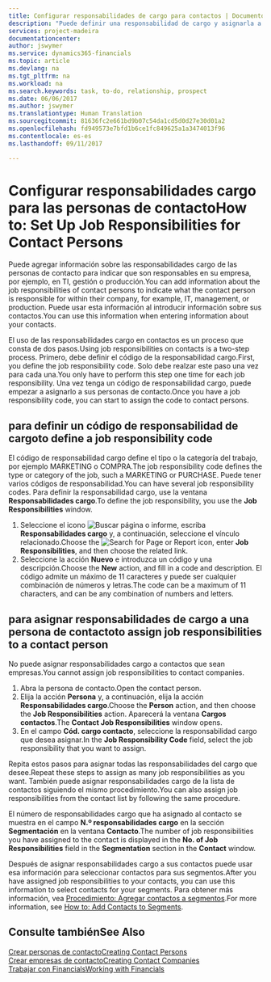 ```yaml
---
title: Configurar responsabilidades de cargo para contactos | Documentos de Microsoft
description: "Puede definir una responsabilidad de cargo y asignarla a un contacto para indicar las tareas de las que es responsable que su contacto en su empresa, por ejemplo, TI o producción."
services: project-madeira
documentationcenter: 
author: jswymer
ms.service: dynamics365-financials
ms.topic: article
ms.devlang: na
ms.tgt_pltfrm: na
ms.workload: na
ms.search.keywords: task, to-do, relationship, prospect
ms.date: 06/06/2017
ms.author: jswymer
ms.translationtype: Human Translation
ms.sourcegitcommit: 81636fc2e661bd9b07c54da1cd5d0d27e30d01a2
ms.openlocfilehash: fd949573e7bfd1b6ce1fc849625a1a3474013f96
ms.contentlocale: es-es
ms.lasthandoff: 09/11/2017

---
```

# <a name="how-to-set-up-job-responsibilities-for-contact-persons"></a><span data-ttu-id="bfb50-103">Configurar responsabilidades cargo para las personas de contacto</span><span class="sxs-lookup"><span data-stu-id="bfb50-103">How to: Set Up Job Responsibilities for Contact Persons</span></span>
<span data-ttu-id="bfb50-104">Puede agregar información sobre las responsabilidades cargo de las personas de contacto para indicar que son responsables en su empresa, por ejemplo, en TI, gestión o producción.</span><span class="sxs-lookup"><span data-stu-id="bfb50-104">You can add information about the job responsibilities of contact persons to indicate what the contact person is responsible for within their company, for example, IT, management, or production.</span></span> <span data-ttu-id="bfb50-105">Puede usar esta información al introducir información sobre sus contactos.</span><span class="sxs-lookup"><span data-stu-id="bfb50-105">You can use this information when entering information about your contacts.</span></span>

<span data-ttu-id="bfb50-106">El uso de las responsabilidades cargo en contactos es un proceso que consta de dos pasos.</span><span class="sxs-lookup"><span data-stu-id="bfb50-106">Using job responsibilities on contacts is a two-step process.</span></span> <span data-ttu-id="bfb50-107">Primero, debe definir el código de la responsabilidad cargo.</span><span class="sxs-lookup"><span data-stu-id="bfb50-107">First, you define the job responsibility code.</span></span> <span data-ttu-id="bfb50-108">Solo debe realzar este paso una vez para cada una.</span><span class="sxs-lookup"><span data-stu-id="bfb50-108">You only have to perform this step one time for each job responsibility.</span></span> <span data-ttu-id="bfb50-109">Una vez tenga un código de responsabilidad cargo, puede empezar a asignarlo a sus personas de contacto.</span><span class="sxs-lookup"><span data-stu-id="bfb50-109">Once you have a job responsibility code, you can start to assign the code to contact persons.</span></span>

## <a name="to-define-a-job-responsibility-code"></a><span data-ttu-id="bfb50-110">para definir un código de responsabilidad de cargo</span><span class="sxs-lookup"><span data-stu-id="bfb50-110">to define a job responsibility code</span></span>
<span data-ttu-id="bfb50-111">El código de responsabilidad cargo define el tipo o la categoría del trabajo, por ejemplo MARKETING o COMPRA.</span><span class="sxs-lookup"><span data-stu-id="bfb50-111">The job responsibility code defines the type or category of the job, such a MARKETING or PURCHASE.</span></span> <span data-ttu-id="bfb50-112">Puede tener varios códigos de responsabilidad.</span><span class="sxs-lookup"><span data-stu-id="bfb50-112">You can have several job responsibility codes.</span></span> <span data-ttu-id="bfb50-113">Para definir la responsabilidad cargo, use la ventana **Responsabilidades cargo**.</span><span class="sxs-lookup"><span data-stu-id="bfb50-113">To define the job responsibility, you use the **Job Responsibilities** window.</span></span>

1. <span data-ttu-id="bfb50-114">Seleccione el icono ![Buscar página o informe](media/ui-search/search_small.png "icono Buscar página o informe"), escriba **Responsabilidades cargo** y, a continuación, seleccione el vínculo relacionado.</span><span class="sxs-lookup"><span data-stu-id="bfb50-114">Choose the ![Search for Page or Report](media/ui-search/search_small.png "Search for Page or Report icon") icon, enter **Job Responsibilities**, and then choose the related link.</span></span>
2. <span data-ttu-id="bfb50-115">Seleccione la acción **Nuevo** e introduzca un código y una descripción.</span><span class="sxs-lookup"><span data-stu-id="bfb50-115">Choose the **New** action, and fill in a code and description.</span></span> <span data-ttu-id="bfb50-116">El código admite un máximo de 11 caracteres y puede ser cualquier combinación de números y letras.</span><span class="sxs-lookup"><span data-stu-id="bfb50-116">The code can be a maximum of 11 characters, and can be any combination of numbers and letters.</span></span>

## <a name="to-assign-job-responsibilities-to-a-contact-person"></a><span data-ttu-id="bfb50-117">para asignar responsabilidades de cargo a una persona de contacto</span><span class="sxs-lookup"><span data-stu-id="bfb50-117">to assign job responsibilities to a contact person</span></span>
<span data-ttu-id="bfb50-118">No puede asignar responsabilidades cargo a contactos que sean empresas.</span><span class="sxs-lookup"><span data-stu-id="bfb50-118">You cannot assign job responsibilities to contact companies.</span></span>

1. <span data-ttu-id="bfb50-119">Abra la persona de contacto.</span><span class="sxs-lookup"><span data-stu-id="bfb50-119">Open the contact person.</span></span>
2. <span data-ttu-id="bfb50-120">Elija la acción **Persona** y, a continuación, elija la acción **Responsabilidades cargo**.</span><span class="sxs-lookup"><span data-stu-id="bfb50-120">Choose the **Person** action, and then choose the **Job Responsibilities** action.</span></span> <span data-ttu-id="bfb50-121">Aparecerá la ventana **Cargos contactos**.</span><span class="sxs-lookup"><span data-stu-id="bfb50-121">The **Contact Job Responsibilities** window opens.</span></span>
3. <span data-ttu-id="bfb50-122">En el campo **Cód. cargo contacto**, seleccione la responsabilidad cargo que desea asignar.</span><span class="sxs-lookup"><span data-stu-id="bfb50-122">In the **Job Responsibility Code** field, select the job responsibility that you want to assign.</span></span>

<span data-ttu-id="bfb50-123">Repita estos pasos para asignar todas las responsabilidades del cargo que desee.</span><span class="sxs-lookup"><span data-stu-id="bfb50-123">Repeat these steps to assign as many job responsibilities as you want.</span></span> <span data-ttu-id="bfb50-124">También puede asignar responsabilidades cargo de la lista de contactos siguiendo el mismo procedimiento.</span><span class="sxs-lookup"><span data-stu-id="bfb50-124">You can also assign job responsibilities from the contact list by following the same procedure.</span></span>

<span data-ttu-id="bfb50-125">El número de responsabilidades cargo que ha asignado al contacto se muestra en el campo **N.º responsabilidades cargo** en la sección **Segmentación** en la ventana **Contacto**.</span><span class="sxs-lookup"><span data-stu-id="bfb50-125">The number of job responsibilities you have assigned to the contact is displayed in the **No. of Job Responsibilities** field in the **Segmentation** section in the **Contact** window.</span></span>

<span data-ttu-id="bfb50-126">Después de asignar responsabilidades cargo a sus contactos puede usar esa información para seleccionar contactos para sus segmentos.</span><span class="sxs-lookup"><span data-stu-id="bfb50-126">After you have assigned job responsibilities to your contacts, you can use this information to select contacts for your segments.</span></span> <span data-ttu-id="bfb50-127">Para obtener más información, vea [Procedimiento: Agregar contactos a segmentos](marketing-add-contact-segment.md).</span><span class="sxs-lookup"><span data-stu-id="bfb50-127">For more information, see [How to: Add Contacts to Segments](marketing-add-contact-segment.md).</span></span>

## <a name="see-also"></a><span data-ttu-id="bfb50-128">Consulte también</span><span class="sxs-lookup"><span data-stu-id="bfb50-128">See Also</span></span>
[<span data-ttu-id="bfb50-129">Crear personas de contacto</span><span class="sxs-lookup"><span data-stu-id="bfb50-129">Creating Contact Persons</span></span>](marketing-create-contact-persons.md)  
[<span data-ttu-id="bfb50-130">Crear empresas de contacto</span><span class="sxs-lookup"><span data-stu-id="bfb50-130">Creating Contact Companies</span></span>](marketing-create-contact-companies.md)  
[<span data-ttu-id="bfb50-131">Trabajar con Financials</span><span class="sxs-lookup"><span data-stu-id="bfb50-131">Working with Financials</span></span>](ui-work-product.md)

